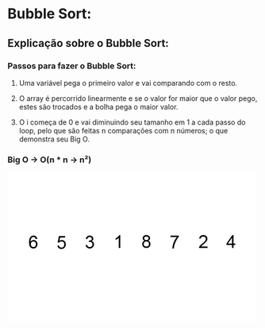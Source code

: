 # Bubble Sort:

## Explicação sobre o Bubble Sort:

### Passos para fazer o Bubble Sort:

1. Uma variável pega o primeiro valor e vai comparando com o resto.

2. O array é percorrido linearmente e se o valor for maior que o valor pego, estes são trocados e a bolha pega o maior valor.

3. O i começa de 0 e vai diminuindo seu tamanho em 1 a cada passo do loop, pelo que são feitas n comparações com n números; o que demonstra seu Big O.

### Big O -> O(n * n -> n²)

![gif do merge](gif/bubble_sort.gif)